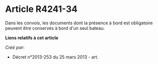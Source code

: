 # Article R4241-34

Dans les convois, les documents dont la présence à bord est obligatoire peuvent être conservés à bord d'un seul bateau.

**Liens relatifs à cet article**

_Créé par_:

  - Décret n°2013-253 du 25 mars 2013 - art.
